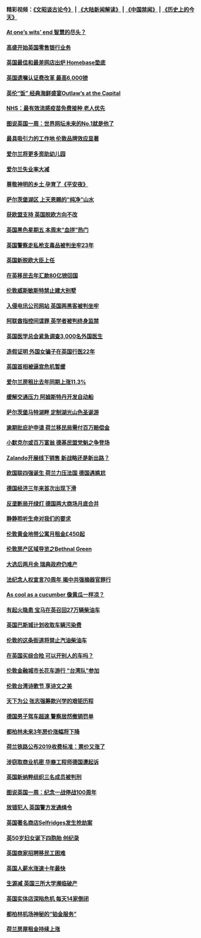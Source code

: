 #### 精彩视频：[《文昭谈古论今》](https://github.com/gfw-breaker/wenzhao/blob/master/README.md?t=11240331) | [《大陆新闻解读》](https://github.com/gfw-breaker/ntdtv-comedy/blob/master/README.md?t=11240331) | [《中国禁闻》](https://github.com/gfw-breaker/ntdtv-news/blob/master/README.md?t=11240331) | [《历史上的今天》](https://github.com/gfw-breaker/today-in-history/blob/master/README.md?t=11240331) 

#### [At one’s wits’ end 智慧的尽头？](../pages/nsc974/n10871446.md?t=11240331) 

#### [高盛开始英国零售银行业务](../pages/nsc974/n10871431.md?t=11240331) 

#### [英国最佳和最差网店出炉 Homebase垫底](../pages/nsc974/n10871402.md?t=11240331) 

#### [英国遗嘱认证费改革 最高6,000镑](../pages/nsc974/n10871381.md?t=11240331) 

#### [英伦“饭” 经典海鲜盛宴Outlaw’s at the Capital](../pages/nsc974/n10871348.md?t=11240331) 

#### [NHS：最有效流感疫苗免费接种 老人优先](../pages/nsc974/n10871342.md?t=11240331) 

#### [图说英国一周：世界网坛未来的No.1就是他了](../pages/nsc974/n10871298.md?t=11240331) 

#### [最具吸引力的工作地 伦敦品牌效应显著](../pages/nsc974/n10871267.md?t=11240331) 

#### [爱尔兰将更多资助幼儿园](../pages/nsc974/n10870662.md?t=11240331) 

#### [爱尔兰失业率大减](../pages/nsc974/n10870646.md?t=11240331) 

#### [尊敬神明的乡土 孕育了《平安夜》](../pages/nsc974/n10870591.md?t=11240331) 

#### [萨尔茨堡湖区 上天恩赐的“纯净”山水](../pages/nsc974/n10870541.md?t=11240331) 

#### [获欧盟支持 英国脱欧方向不改](../pages/nsc974/n10868925.md?t=11240331) 

#### [英国黑色星期五 本周末“血拼”热门](../pages/nsc974/n10869011.md?t=11240331) 

#### [英国警察走私枪支毒品被判坐牢23年](../pages/nsc974/n10869001.md?t=11240331) 

#### [英国新脱欧大臣上任](../pages/nsc974/n10868995.md?t=11240331) 

#### [在英移民去年汇款80亿镑回国](../pages/nsc974/n10868991.md?t=11240331) 

#### [伦敦威斯敏斯特禁止建大别墅](../pages/nsc974/n10868984.md?t=11240331) 

#### [入侵电讯公司网站 英国两黑客被判坐牢](../pages/nsc974/n10868975.md?t=11240331) 

#### [阿联酋指控间谍罪 英学者被判终身监禁](../pages/nsc974/n10868962.md?t=11240331) 

#### [英国医学总会紧急调查3,000名外国医生](../pages/nsc974/n10868955.md?t=11240331) 

#### [造假证明 外国女骗子在英国行医22年](../pages/nsc974/n10868930.md?t=11240331) 

#### [英国首相被逼宫危机暂缓](../pages/nsc974/n10868928.md?t=11240331) 

#### [爱尔兰房租比去年同期上涨11.3%](../pages/nsc974/n10868324.md?t=11240331) 

#### [缓解交通压力 阿姆斯特丹开发自动船](../pages/nsc974/n10868300.md?t=11240331) 

#### [萨尔茨堡马特湖畔 定制湖光山色圣诞游](../pages/nsc974/n10866159.md?t=11240331) 

#### [逾期批庇护申请 荷兰移民局需付百万赔偿金](../pages/nsc974/n10865847.md?t=11240331) 

#### [小默克尔或百万富翁 德基民盟党魁之争登场](../pages/nsc974/n10865739.md?t=11240331) 

#### [Zalando开展线下销售 新战略还是新出路？](../pages/nsc974/n10866031.md?t=11240331) 

#### [欧国联四强诞生 荷兰力压法国 德国遇尴尬](../pages/nsc974/n10865510.md?t=11240331) 

#### [德国经济三年来首次出现下滑](../pages/nsc974/n10864011.md?t=11240331) 

#### [反垄断局开绿灯 德国两大商场月底合并](../pages/nsc974/n10864060.md?t=11240331) 

#### [静静聆听生命对我们的要求](../pages/nsc974/n10863738.md?t=11240331) 

#### [伦敦黄金地带公寓月租金£450起](../pages/nsc974/n10861788.md?t=11240331) 

#### [伦敦房产区域导览之Bethnal Green](../pages/nsc974/n10862184.md?t=11240331) 

#### [大选后两月余 瑞典政府仍难产](../pages/nsc974/n10861579.md?t=11240331) 

#### [法纪念人权宣言70周年 揭中共强摘器官罪行](../pages/nsc974/n10860106.md?t=11240331) 

#### [As cool as a cucumber 像黄瓜一样凉？](../pages/nsc974/n10859489.md?t=11240331) 

#### [有起火隐患 宝马在英召回27万辆柴油车](../pages/nsc974/n10859484.md?t=11240331) 

#### [英国巴斯城计划收取车辆污染费](../pages/nsc974/n10859479.md?t=11240331) 

#### [伦敦的这条街道将禁止汽油柴油车](../pages/nsc974/n10859470.md?t=11240331) 

#### [在英国买综合险 可以开别人的车吗？](../pages/nsc974/n10859464.md?t=11240331) 

#### [伦敦金融城市长花车游行 “台湾队”参加](../pages/nsc974/n10858774.md?t=11240331) 

#### [伦敦台湾诗歌节 享诗文之美](../pages/nsc974/n10858757.md?t=11240331) 

#### [天下为公 张志强筹款兴学的艰钜历程](../pages/nsc974/n10858732.md?t=11240331) 

#### [德国男子驾车超速 警察居然撤销罚单](../pages/nsc974/n10856259.md?t=11240331) 

#### [都柏林未来3年房价涨幅将下降](../pages/nsc974/n10856230.md?t=11240331) 

#### [荷兰铁路公布2019收费标准：票价又涨了](../pages/nsc974/n10856218.md?t=11240331) 

#### [涉窃取商业机密 华裔工程师德国遭起诉](../pages/nsc974/n10854819.md?t=11240331) 

#### [英国新纳粹组织三名成员被判刑](../pages/nsc974/n10854209.md?t=11240331) 

#### [图说英国一周：纪念一战停战100周年](../pages/nsc974/n10854258.md?t=11240331) 

#### [放错犯人 英国警方发通缉令](../pages/nsc974/n10854253.md?t=11240331) 

#### [英国著名商店Selfridges发生抢劫案](../pages/nsc974/n10854242.md?t=11240331) 

#### [英50岁妇女诞下四胞胎 创纪录](../pages/nsc974/n10854237.md?t=11240331) 

#### [英国商家招聘移民工困难](../pages/nsc974/n10854233.md?t=11240331) 

#### [英国人薪水涨速十年最快](../pages/nsc974/n10854228.md?t=11240331) 

#### [生源减 英国三所大学濒临破产](../pages/nsc974/n10854219.md?t=11240331) 

#### [英国实体店深陷危机 每天14家倒闭](../pages/nsc974/n10854195.md?t=11240331) 

#### [都柏林机场神秘的“铂金服务”](../pages/nsc974/n10853840.md?t=11240331) 

#### [荷兰房屋租金持续上涨](../pages/nsc974/n10853784.md?t=11240331) 

